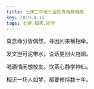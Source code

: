 ```yaml
---
title: 七律二中老三届知青角群偶感
key: 2019.4.15
tags: 七律,知青,同学
---
```


莫念缘分皆偶然，寻因问果横相牵。

发文岂可泥带水，说话更别火拖烟。

喝酒情闲想校友，饮茶心静学神仙。

相识一场人如梦，都要修持数十年。

</br>

